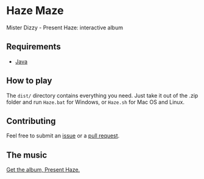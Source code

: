 # Haze Maze

Mister Dizzy - Present Haze: interactive album

## Requirements

* [Java](https://www.java.com/)

## How to play

The ```dist/``` directory contains everything you need. Just take it out of the .zip folder and run ```Haze.bat``` for Windows, or ```Haze.sh``` for Mac OS and Linux.

## Contributing

Feel free to submit an [issue](https://github.com/wilsocr88/haze-maze/issues) or a [pull request](https://github.com/wilsocr88/haze-maze/pulls).

## The music

[Get the album, Present Haze.](https://misterdizzy.bandcamp.com/album/present-haze)
